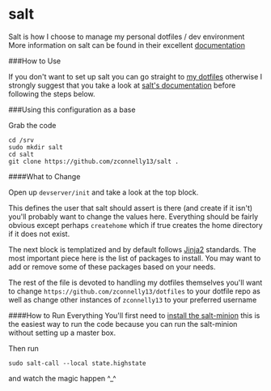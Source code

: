 salt
====

Salt is how I choose to manage my personal dotfiles / dev environment
More information on salt can be found in their excellent [documentation](http://docs.saltstack.com/en/latest/)

###How to Use

If you don't want to set up salt you can go straight to [my dotfiles](https://github.com/zconnelly13/dotfiles) otherwise I strongly suggest that you take a look at [salt's documentation](http://docs.saltstack.com/en/latest/) before following the steps below.

###Using this configuration as a base

Grab the code

```
cd /srv
sudo mkdir salt
cd salt
git clone https://github.com/zconnelly13/salt .
```

####What to Change

Open up `devserver/init` and take a look at the top block.

This defines the user that salt should assert is there (and create if it isn't) you'll probably want to change the values here. Everything should be fairly obvious except perhaps `createhome` which if true creates the home directory if it does not exist.

The next block is templatized and by default follows [Jinja2](http://jinja.pocoo.org/) standards. The most important piece here is the list of packages to install. You may want to add or remove some of these packages based on your needs.

The rest of the file is devoted to handling my dotfiles themselves you'll want to change `https://github.com/zconnelly13/dotfiles` to your dotfile repo as well as change other instances of `zconnelly13` to your preferred username

####How to Run Everything
You'll first need to [install the salt-minion](http://docs.saltstack.com/en/latest/topics/installation/index.html) this is the easiest way to run the code because you can run the salt-minion without setting up a master box.

Then run
```
sudo salt-call --local state.highstate
```
and watch the magic happen ^_^
